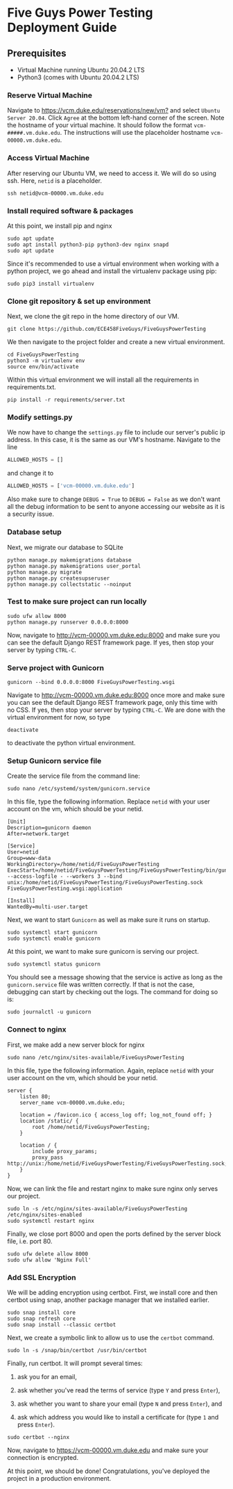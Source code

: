 # Five Guys Power Testing Deployment Guide

## Prerequisites

* Virtual Machine running Ubuntu 20.04.2 LTS
* Python3 (comes with Ubuntu 20.04.2 LTS)

### Reserve Virtual Machine

Navigate to <https://vcm.duke.edu/reservations/new/vm?> and select `Ubuntu Server 20.04`. Click `Agree` at the bottom
left-hand corner of the screen. Note the hostname of your virtual machine. It should follow the format
`vcm-#####.vm.duke.edu`. The instructions will use the placeholder hostname `vcm-00000.vm.duke.edu`.

### Access Virtual Machine

After reserving our Ubuntu VM, we need to access it. We will do so using ssh. Here, `netid` is a placeholder.

```shell
ssh netid@vcm-00000.vm.duke.edu
```

### Install required software & packages

At this point, we install pip and nginx

```shell
sudo apt update
sudo apt install python3-pip python3-dev nginx snapd
sudo apt update
```

Since it's recommended to use a virtual environment when working with a python project, we go ahead and install the
virtualenv package using pip:

```shell
sudo pip3 install virtualenv
```

### Clone git repository & set up environment

Next, we clone the git repo in the home directory of our VM.

```shell
git clone https://github.com/ECE458FiveGuys/FiveGuysPowerTesting
```

We then navigate to the project folder and create a new virtual environment.

```shell
cd FiveGuysPowerTesting
python3 -m virtualenv env
source env/bin/activate
```

Within this virtual environment we will install all the requirements in requirements.txt.

```shell
pip install -r requirements/server.txt
```

### Modify settings.py

We now have to change the `settings.py` file to include our server's public ip address. In this case, it is the same as our VM's hostname. Navigate to the line

```python
ALLOWED_HOSTS = []
```

and change it to

```python
ALLOWED_HOSTS = ['vcm-00000.vm.duke.edu']
```

Also make sure to change `DEBUG = True` to `DEBUG = False` as we don't want all the debug information to be sent to anyone accessing our website as it is a security issue.
### Database setup

Next, we migrate our database to SQLite

```shell
python manage.py makemigrations database
python manage.py makemigrations user_portal
python manage.py migrate
python manage.py createsupseruser
python manage.py collectstatic --noinput
```

### Test to make sure project can run locally

```shell
sudo ufw allow 8000
python manage.py runserver 0.0.0.0:8000
```

Now, navigate to <http://vcm-00000.vm.duke.edu:8000> and make sure you can see the default Django REST framework page.
If yes, then stop your server by typing `CTRL-C`.

### Serve project with Gunicorn

```shell
gunicorn --bind 0.0.0.0:8000 FiveGuysPowerTesting.wsgi
```

Navigate to <http://vcm-00000.vm.duke.edu:8000> once more and make sure you can see the default Django REST framework
page, only this time with no CSS. If yes, then stop your server by typing `CTRL-C`. We are done with the virtual
environment for now, so type

```shell
deactivate
```

to deactivate the python virtual environment.

### Setup Gunicorn service file

Create the service file from the command line:

```shell
sudo nano /etc/systemd/system/gunicorn.service
```

In this file, type the following information. Replace `netid` with your user account on the vm, which should be your netid.

```text
[Unit]
Description=gunicorn daemon
After=network.target

[Service]
User=netid
Group=www-data
WorkingDirectory=/home/netid/FiveGuysPowerTesting
ExecStart=/home/netid/FiveGuysPowerTesting/FiveGuysPowerTesting/bin/gunicorn --access-logfile - --workers 3 --bind unix:/home/netid/FiveGuysPowerTesting/FiveGuysPowerTesting.sock FiveGuysPowerTesting.wsgi:application

[Install]
WantedBy=multi-user.target
```

Next, we want to start `Gunicorn` as well as make sure it runs on startup.

```shell
sudo systemctl start gunicorn
sudo systemctl enable gunicorn
```

At this point, we want to make sure gunicorn is serving our project.

```shell
sudo systemctl status gunicorn
```

You should see a message showing that the service is active as long as the `gunicorn.service` file was written
correctly. If that is not the case, debugging can start by checking out the logs. The command for doing so is:

```shell
sudo journalctl -u gunicorn
```

### Connect to nginx

First, we make add a new server block for nginx

```shell
sudo nano /etc/nginx/sites-available/FiveGuysPowerTesting
```

In this file, type the following information. Again, replace `netid` with your user account on the vm, which should be your netid.

```text
server {
    listen 80;
    server_name vcm-00000.vm.duke.edu;

    location = /favicon.ico { access_log off; log_not_found off; }
    location /static/ {
        root /home/netid/FiveGuysPowerTesting;
    }

    location / {
        include proxy_params;
        proxy_pass http://unix:/home/netid/FiveGuysPowerTesting/FiveGuysPowerTesting.sock;
    }
}
```

Now, we can link the file and restart nginx to make sure nginx only serves our project.

```shell
sudo ln -s /etc/nginx/sites-available/FiveGuysPowerTesting /etc/nginx/sites-enabled
sudo systemctl restart nginx
```

Finally, we close port 8000 and open the ports defined by the server block file, i.e. port 80.

```shell
sudo ufw delete allow 8000
sudo ufw allow 'Nginx Full'
```

### Add SSL Encryption

We will be adding encryption using certbot. First, we install core and then certbot using snap, another package manager that we installed earlier.

```shell
sudo snap install core 
sudo snap refresh core
sudo snap install --classic certbot
```

Next, we create a symbolic link to allow us to use the `certbot` command.

```shell
sudo ln -s /snap/bin/certbot /usr/bin/certbot
```

Finally, run certbot. It will prompt several times:

1) ask you for an email, 
   
2) ask whether you've read the terms of service (type `Y` and press `Enter`), 
  
3) ask whether you want to share your email (type `N` and press `Enter`), and 
  
4) ask which address you would like to install a certificate for (type `1` and press `Enter`).

```shell
sudo certbot --nginx
```

Now, navigate to <https://vcm-00000.vm.duke.edu> and make sure your connection is encrypted.

At this point, we should be done! Congratulations, you've deployed the project in a production environment.
